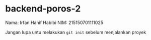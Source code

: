 # backend-poros-2

Nama: Irfan Hanif Habibi
NIM: 215150701111025

Jangan lupa untu melakukan `git init` sebelum menjalankan proyek
